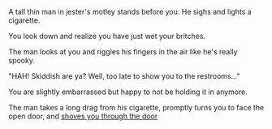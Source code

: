 A tall thin man in jester's motley stands before you.
He sighs and lights a cigarette.

You look down and realize you have just wet your britches.  

The man looks at you and riggles his fingers in the air like he's really spooky.

"HAH! Skiddish are ya? Well, too late to show you to the restrooms..."

You are slightly embarrassed but happy to not be holding it in anymore.

The man takes a long drag from his cigarette, 
promptly turns you to face the open door, and [shoves you through the door](/lego-world/lego-world.md)
 